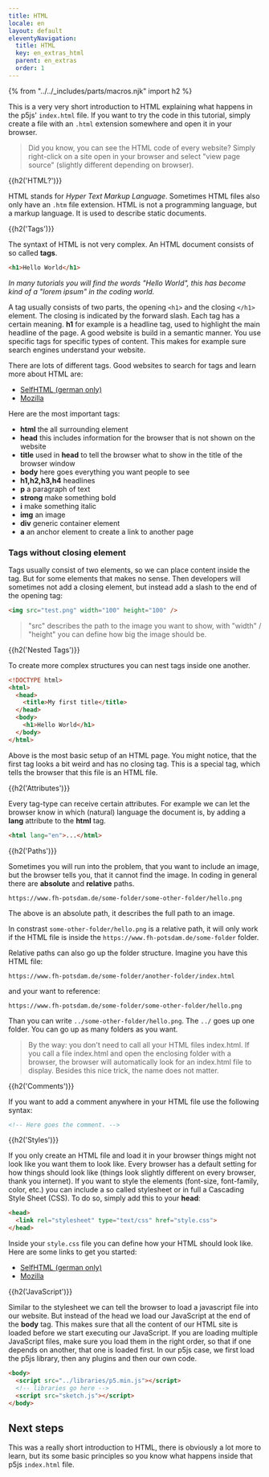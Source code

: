 ```yaml
---
title: HTML
locale: en
layout: default
eleventyNavigation:
  title: HTML
  key: en_extras_html
  parent: en_extras
  order: 1
---
```


{% from "../../_includes/parts/macros.njk" import h2 %}

This is a very very short introduction to HTML explaining what happens in the p5js' `index.html` file. If you want to try the code in this tutorial, simply create a file with an `.html` extension somewhere and open it in your browser.

> Did you know, you can see the HTML code of every website? Simply right-click on a site open in your browser and select "view page source" (slightly different depending on browser).

{{h2('HTML?')}}

HTML stands for *Hyper Text Markup Language*. Sometimes HTML files also only have an `.htm` file extension. HTML is not a programming language, but a markup language. It is used to describe static documents. 

{{h2('Tags')}}

The syntaxt of HTML is not very complex. An HTML document consists of so called **tags**.

```html
<h1>Hello World</h1>
```

*In many tutorials you will find the words "Hello World", this has become kind of a "lorem ipsum" in the coding world.*

A tag usually consists of two parts, the opening `<h1>` and the closing `</h1>` element. The closing is indicated by the forward slash. Each tag has a certain meaning. **h1** for example is a headline tag, used to highlight the main headline of the page. A good website is build in a semantic manner. You use specific tags for specific types of content. This makes for example sure search engines understand your website.

There are lots of different tags. Good websites to search for tags and learn more about HTML are:
- [SelfHTML (german only)](https://wiki.selfhtml.org/wiki/HTML)
- [Mozilla](https://developer.mozilla.org/en-US/docs/Web/HTML/Reference)

Here are the most important tags:
- **html** the all surrounding element
- **head** this includes information for the browser that is not shown on the website
- **title** used in **head** to tell the browser what to show in the title of the browser window
- **body** here goes everything you want people to see
- **h1,h2,h3,h4** headlines
- **p** a paragraph of text
- **strong** make something bold
- **i** make something italic
- **img** an image
- **div** generic container element
- **a** an anchor element to create a link to another page

### Tags without closing element

Tags usually consist of two elements, so we can place content inside the tag. But for some elements that makes no sense. Then developers will sometimes not add a closing element, but instead add a slash to the end of the opening tag:

```html
<img src="test.png" width="100" height="100" />
```

> "src" describes the path to the image you want to show, with "width" / "height" you can define how big the image should be.

{{h2('Nested Tags')}}

To create more complex structures you can nest tags inside one another.

```html
<!DOCTYPE html>
<html>
  <head>
    <title>My first title</title>
  </head>
  <body>
    <h1>Hello World</h1>
  </body>
</html>
```

Above is the most basic setup of an HTML page. You might notice, that the first tag looks a bit weird and has no closing tag. This is a special tag, which tells the browser that this file is an HTML file.

{{h2('Attributes')}}

Every tag-type can receive certain attributes. For example we can let the browser know in which (natural) language the document is, by adding a **lang** attribute to the **html** tag.

```html
<html lang="en">...</html>
```

{{h2('Paths')}}

Sometimes you will run into the problem, that you want to include an image, but the browser tells you, that it cannot find the image. In coding in general there are **absolute** and **relative** paths. 

```
https://www.fh-potsdam.de/some-folder/some-other-folder/hello.png
```

The above is an absolute path, it describes the full path to an image.

In constrast `some-other-folder/hello.png` is a relative path, it will only work if the HTML file is inside the `https://www.fh-potsdam.de/some-folder` folder.

Relative paths can also go up the folder structure. Imagine you have this HTML file: 

`https://www.fh-potsdam.de/some-folder/another-folder/index.html` 

and your want to reference: 

`https://www.fh-potsdam.de/some-folder/some-other-folder/hello.png`

Than you can write `../some-other-folder/hello.png`. The `../` goes up one folder. You can go up as many folders as you want.

> By the way: you don't need to call all your HTML files index.html. If you call a file index.html and open the enclosing folder with a browser, the browser will automatically look for an index.html file to display. Besides this nice trick, the name does not matter.

{{h2('Comments')}}

If you want to add a comment anywhere in your HTML file use the following syntax:

```html
<!-- Here goes the comment. -->
```

{{h2('Styles')}}

If you only create an HTML file and load it in your browser things might not look like you want them to look like. Every browser has a default setting for how things should look like (things look slightly different on every browser, thank you internet). If you want to style the elements (font-size, font-family, color, etc.) you can include a so called stylesheet or in full a Cascading Style Sheet (CSS). To do so, simply add this to your **head**:

```html
<head>
  <link rel="stylesheet" type="text/css" href="style.css">
</head>
```

Inside your `style.css` file you can define how your HTML should look like. Here are some links to get you started:
- [SelfHTML (german only)](https://wiki.selfhtml.org/wiki/CSS)
- [Mozilla](https://developer.mozilla.org/en-US/docs/Learn/CSS/First_steps)

{{h2('JavaScript')}}

Similar to the stylesheet we can tell the browser to load a javascript file into our website. But instead of the head we load our JavaScript at the end of the **body** tag. This makes sure that all the content of our HTML site is loaded before we start executing our JavaScript. If you are loading multiple JavaScript files, make sure you load them in the right order, so that if one depends on another, that one is loaded first. In our p5js case, we first load the p5js library, then any plugins and then our own code.

```html
<body>
  <script src="../libraries/p5.min.js"></script>
  <!-- libraries go here -->
  <script src="sketch.js"></script>
</body>
```

## Next steps

This was a really short introduction to HTML, there is obviously a lot more to learn, but its some basic principles so you know what happens inside that p5js `index.html` file.